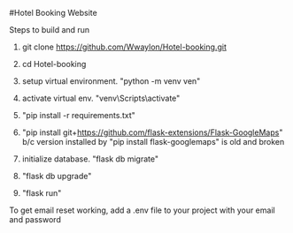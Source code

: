 #Hotel Booking Website

Steps to build and run

1. git clone https://github.com/Wwaylon/Hotel-booking.git

2. cd Hotel-booking
3. setup virtual environment. "python -m venv ven"
4. activate virtual env. "venv\Scripts\activate"
5. "pip install -r requirements.txt" 
6. "pip install git+https://github.com/flask-extensions/Flask-GoogleMaps"  b/c version installed by "pip install flask-googlemaps" is old and broken
7. initialize database.  "flask db migrate"
8. "flask db upgrade"
9. "flask run"


To get email reset working, add a .env file to your project with your email and password



